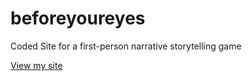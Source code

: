 # beforeyoureyes
Coded Site for a first-person narrative storytelling game

[View my site](https://kqimi.github.io/beforeyoureyes/)
